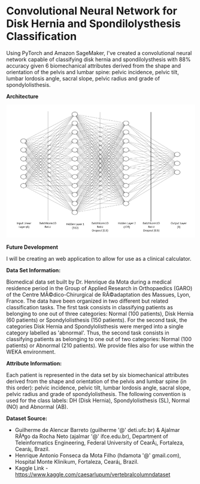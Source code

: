 # Convolutional Neural Network for Disk Hernia and Spondilolysthesis Classification
Using PyTorch and Amazon SageMaker, I've created a convolutional neural network capable of classifying disk hernia and spondilolysthesis with 88% accuracy given 6 biomechanical attributes derived from the shape and orientation of the pelvis and lumbar spine: pelvic incidence, pelvic tilt, lumbar lordosis angle, sacral slope, pelvic radius and grade of spondylolisthesis.

**Architecture**

![](https://raw.githubusercontent.com/aznxed/orthopedic-biomechanical-calculator/master/architecture.PNG)

**Future Development**

I will be creating an web application to allow for use as a clinical calculator. 

**Data Set Information:**

Biomedical data set built by Dr. Henrique da Mota during a medical residence period in the Group of Applied Research in Orthopaedics (GARO) of the Centre MÃ©dico-Chirurgical de RÃ©adaptation des Massues, Lyon, France. The data have been organized in two different but related classification tasks. The first task consists in classifying patients as belonging to one out of three categories: Normal (100 patients), Disk Hernia (60 patients) or Spondylolisthesis (150 patients). For the second task, the categories Disk Hernia and Spondylolisthesis were merged into a single category labelled as 'abnormal'. Thus, the second task consists in classifying patients as belonging to one out of two categories: Normal (100 patients) or Abnormal (210 patients). We provide files also for use within the WEKA environment.

**Attribute Information:**

Each patient is represented in the data set by six biomechanical attributes derived from the shape and orientation of the pelvis and lumbar spine (in this order): pelvic incidence, pelvic tilt, lumbar lordosis angle, sacral slope, pelvic radius and grade of spondylolisthesis. The following convention is used for the class labels: DH (Disk Hernia), Spondylolisthesis (SL), Normal (NO) and Abnormal (AB).

**Dataset Source:**

* Guilherme de Alencar Barreto (guilherme '@' deti.ufc.br) & Ajalmar RÃªgo da Rocha Neto (ajalmar '@' ifce.edu.br), Department of Teleinformatics Engineering, Federal University of CearÃ¡, Fortaleza, Ceará¡, Brazil.
* Henrique Antonio Fonseca da Mota Filho (hdamota '@' gmail.com), Hospital Monte Klinikum, Fortaleza, Ceará¡, Brazil.
* Kaggle Link - https://www.kaggle.com/caesarlupum/vertebralcolumndataset
